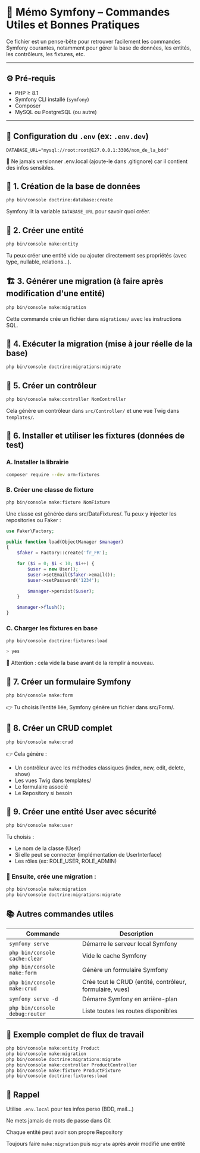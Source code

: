 # 🧠 Mémo Symfony – Commandes Utiles et Bonnes Pratiques

Ce fichier est un pense-bête pour retrouver facilement les commandes Symfony courantes, notamment pour gérer la base de données, les entités, les contrôleurs, les fixtures, etc.

---

## ⚙️ Pré-requis

- PHP ≥ 8.1
- Symfony CLI installé (`symfony`)
- Composer
- MySQL ou PostgreSQL (ou autre)

---

## 📄 Configuration du `.env` (ex: `.env.dev`)

```env
DATABASE_URL="mysql://root:root@127.0.0.1:3306/nom_de_la_bdd"
```
🔐 Ne jamais versionner .env.local (ajoute-le dans .gitignore) car il contient des infos sensibles.

## 🧱 1. Création de la base de données
```bash
php bin/console doctrine:database:create
```
Symfony lit la variable `DATABASE_URL` pour savoir quoi créer.

## 🧬 2. Créer une entité
```bash
php bin/console make:entity
```
Tu peux créer une entité vide ou ajouter directement ses propriétés (avec type, nullable, relations...).

## 🏗️ 3. Générer une migration (à faire après modification d'une entité)
```bash
php bin/console make:migration
```
Cette commande crée un fichier dans `migrations/` avec les instructions SQL.

## 🚀 4. Exécuter la migration (mise à jour réelle de la base)
```bash
php bin/console doctrine:migrations:migrate
```

## 🧪 5. Créer un contrôleur
```bash
php bin/console make:controller NomController
```
Cela génère un contrôleur dans `src/Controller/` et une vue Twig dans `templates/`.

## 🌱 6. Installer et utiliser les fixtures (données de test)
### A. Installer la librairie
```bash
composer require --dev orm-fixtures
```

### B. Créer une classe de fixture
```bash
php bin/console make:fixture NomFixture
```
Une classe est générée dans src/DataFixtures/. Tu peux y injecter les repositories ou Faker :

```php
use Faker\Factory;

public function load(ObjectManager $manager)
{
    $faker = Factory::create('fr_FR');

    for ($i = 0; $i < 10; $i++) {
        $user = new User();
        $user->setEmail($faker->email());
        $user->setPassword('1234');

        $manager->persist($user);
    }

    $manager->flush();
}
```
### C. Charger les fixtures en base
```bash
php bin/console doctrine:fixtures:load

> yes
```
🧨 Attention : cela vide la base avant de la remplir à nouveau.

## 🧾 7. Créer un formulaire Symfony
```bash
php bin/console make:form
```
👉 Tu choisis l’entité liée, Symfony génère un fichier dans src/Form/.

## 🔧 8. Créer un CRUD complet
```bash
php bin/console make:crud
```
👉 Cela génère :
- Un contrôleur avec les méthodes classiques (index, new, edit, delete, show)
- Les vues Twig dans templates/
- Le formulaire associé
- Le Repository si besoin

## 👤 9. Créer une entité User avec sécurité
```bash
php bin/console make:user
```
Tu choisis :
- Le nom de la classe (User)
- Si elle peut se connecter (implémentation de UserInterface)
- Les rôles (ex: ROLE_USER, ROLE_ADMIN)

### 🔐 Ensuite, crée une migration :
```bash
php bin/console make:migration
php bin/console doctrine:migrations:migrate
```

## 📚 Autres commandes utiles

| Commande                                  | Description                                                |
|-------------------------------------------|------------------------------------------------------------|
| `symfony serve`                           | Démarre le serveur local Symfony                           |
| `php bin/console cache:clear`             | Vide le cache Symfony                                      |
| `php bin/console make:form`               | Génère un formulaire Symfony                               |
| `php bin/console make:crud`               | Crée tout le CRUD (entité, contrôleur, formulaire, vues)   |
| `symfony serve -d`                        | Démarre Symfony en arrière-plan                            |
| `php bin/console debug:router`            | Liste toutes les routes disponibles                        |


## 🔁 Exemple complet de flux de travail
```bash
php bin/console make:entity Product
php bin/console make:migration
php bin/console doctrine:migrations:migrate
php bin/console make:controller ProductController
php bin/console make:fixture ProductFixture
php bin/console doctrine:fixtures:load
```
## 🧠 Rappel
Utilise `.env.local` pour tes infos perso (BDD, mail…)

Ne mets jamais de mots de passe dans Git

Chaque entité peut avoir son propre Repository

Toujours faire `make:migration` puis `migrate` après avoir modifié une entité


<!-- Ajoute les commandes pour Création de formulaire,Création de CRUD, Création de User(avec rappel de migration) -->